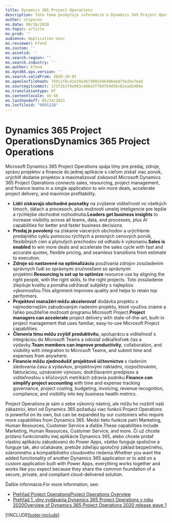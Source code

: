 ```yaml
---
title: Dynamics 365 Project Operations
description: Táto téma poskytuje informácie o Dynamics 365 Project Operations.
author: stsporen
ms.date: 09/16/2020
ms.topic: article
ms.prod: ''
audience: Application User
ms.reviewer: kfend
ms.custom: ''
ms.assetid: ''
ms.search.region: ''
ms.search.industry: ''
ms.author: kfend
ms.dyn365.ops.version: ''
ms.search.validFrom: 2020-10-01
ms.openlocfilehash: 759c1fbc42e29a3673601d46406ebd73e2be7ead
ms.sourcegitcommit: 173f2b1f4e063c440a5f78d76d456c62aadbd89e
ms.translationtype: HT
ms.contentlocale: sk-SK
ms.lasthandoff: 05/24/2021
ms.locfileid: "6091228"
---
```

# <a name="dynamics-365-project-operations"></a><span data-ttu-id="4656a-103">Dynamics 365 Project Operations</span><span class="sxs-lookup"><span data-stu-id="4656a-103">Dynamics 365 Project Operations</span></span>

<span data-ttu-id="4656a-104">Microsoft Dynamics 365 Project Operations spája tímy pre predaj, zdroje, správu projektov a financie do jednej aplikácie s cieľom získať viac ponúk, urýchliť dodanie projektov a maximalizovať ziskovosť.</span><span class="sxs-lookup"><span data-stu-id="4656a-104">Microsoft Dynamics 365 Project Operations connects sales, resourcing, project management, and finance teams in a single application to win more deals, accelerate project delivery, and maximize profitability.</span></span>

-   <span data-ttu-id="4656a-105">**Lídri získavajú obchodné poznatky** na zvýšenie viditeľnosti vo všetkých tímoch, dátach a procesoch, plus možnosti umelej inteligencie pre lepšie a rýchlejšie obchodné rozhodnutia.</span><span class="sxs-lookup"><span data-stu-id="4656a-105">**Leaders get business insights** to increase visibility across all teams, data, and processes, plus AI capabilities for better and faster business decisions.</span></span>
-   <span data-ttu-id="4656a-106">**Predaj je povolený** na získanie viacerých obchodov a urýchlenie predajného cyklu pomocou rýchlych a presných cenových ponúk, flexibilných cien a plynulých prechodov od odhadu k vykonaniu.</span><span class="sxs-lookup"><span data-stu-id="4656a-106">**Sales is enabled** to win more deals and accelerate the sales cycle with fast and accurate quotes, flexible pricing, and seamless transitions from estimate to execution.</span></span>
-   <span data-ttu-id="4656a-107">**Zdroje sú nastavené na optimalizáciu** používania zdrojov zosúladením správnych ľudí so správnymi zručnosťami so správnymi projektmi.</span><span class="sxs-lookup"><span data-stu-id="4656a-107">**Resourcing is set up to optimize** resource use by aligning the right people, with the right skills, to the right projects.</span></span> <span data-ttu-id="4656a-108">Toto zosúladenie zlepšuje kvalitu a pomáha udržiavať subjekty s najlepšou výkonnosťou.</span><span class="sxs-lookup"><span data-stu-id="4656a-108">This alignment improves quality and helps to retain top performers.</span></span>
-   <span data-ttu-id="4656a-109">**Projektoví manažéri môžu akcelerovať** dodávka projektu s najmodernejším zabudovaným riadením projektu, ktoré využíva známe a ľahko použiteľné možnosti programu Microsoft Project.</span><span class="sxs-lookup"><span data-stu-id="4656a-109">**Project managers can accelerate** project delivery with state-of-the-art, built-in project management that uses familiar, easy-to-use Microsoft Project capabilities.</span></span>
-   <span data-ttu-id="4656a-110">**Členovia tímu môžu zvýšiť produktivitu**, spoluprácu a viditeľnosť s integráciou do Microsoft Teams a odoslať odkiaľkoľvek čas a výdavky.</span><span class="sxs-lookup"><span data-stu-id="4656a-110">**Team members can improve productivity**, collaboration, and visibility with integration to Microsoft Teams, and submit time and expenses from anywhere.</span></span>
-   <span data-ttu-id="4656a-111">**Financie môžu zjednodušiť projektové účtovníctvo** s riadením sledovania času a výdavkov, projektovými nákladmi, rozpočtovaním, fakturáciou, uznávaním výnosov, dodržiavaním predpisov a viditeľnosťou v kľúčových metrikách zdravia podniku.</span><span class="sxs-lookup"><span data-stu-id="4656a-111">**Finance can simplify project accounting** with time and expense tracking governance, project costing, budgeting, invoicing, revenue recognition, compliance, and visibility into key business health metrics.</span></span>

<span data-ttu-id="4656a-112">Project Operations je sám o sebe výkonný nástroj, ale môžu ho rozšíriť naši zákazníci, ktorí od Dynamics 365 požadujú viac funkcií.</span><span class="sxs-lookup"><span data-stu-id="4656a-112">Project Operations is powerful on its own, but can be expanded by our customers who require more capabilities from Dynamics 365.</span></span> <span data-ttu-id="4656a-113">Medzi tieto funkcie patrí Marketing, Human Resources, Customer Service a ďalšie.</span><span class="sxs-lookup"><span data-stu-id="4656a-113">These capabilities include Marketing, Human Resources, Customer Service, and more.</span></span> <span data-ttu-id="4656a-114">Či už chcete pridanú funkcionalitu inej aplikácie Dynamics 365, alebo chcete pridať vlastnú aplikáciu zabudovanú do Power Apps, všetko funguje spoločne a funguje tak, ako očakávate, pretože zdieľajú spoločný základ bezpečného, súkromného a kompatibilného cloudového riešenia.</span><span class="sxs-lookup"><span data-stu-id="4656a-114">Whether you want the added functionality of another Dynamics 365 application or to add on a custom application built with Power Apps, everything works together and works like you expect because they share the common foundation of a secure, private, and compliant cloud-delivered solution.</span></span>

<span data-ttu-id="4656a-115">Ďalšie informácie:</span><span class="sxs-lookup"><span data-stu-id="4656a-115">For more information, see:</span></span>

- [<span data-ttu-id="4656a-116">Prehľad Project Operations</span><span class="sxs-lookup"><span data-stu-id="4656a-116">Project Operations Overview</span></span>](https://dynamics.microsoft.com/en-us/project-operations/overview/)
- [<span data-ttu-id="4656a-117">Prehľad 1. vlny vydávania Dynamics 365 Project Operations v roku 2020</span><span class="sxs-lookup"><span data-stu-id="4656a-117">Overview of Dynamics 365 Project Operations 2020 release wave 1</span></span>](/dynamics365-release-plan/2020wave1/dynamics365-project-operations/)



[!INCLUDE[footer-include](includes/footer-banner.md)]
